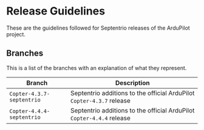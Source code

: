 # Release Guidelines

These are the guidelines followed for Septentrio releases of the ArduPilot project.

## Branches

This is a list of the branches with an explanation of what they represent.

| Branch                      | Description                                                           |
|-----------------------------|-----------------------------------------------------------------------|
| `Copter-4.3.7-septentrio`   | Septentrio additions to the official ArduPilot `Copter-4.3.7` release |
| `Copter-4.4.4-septentrio`   | Septentrio additions to the official ArduPilot `Copter-4.4.4` release |